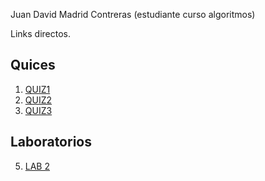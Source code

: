 Juan David Madrid Contreras (estudiante curso algoritmos)  

Links directos.

## Quices
1. [QUIZ1](https://colab.research.google.com/drive/1_dbAfmQx8qItIKcR-akDUCfhSbrNxQji?usp=sharing)
2. [QUIZ2](https://colab.research.google.com/drive/1-psIytVRn2OGWN5zj96wdqMkvrSUUX81?usp=sharing)
3. [QUIZ3](https://colab.research.google.com/drive/1-psIytVRn2OGWN5zj96wdqMkvrSUUX81?usp=sharing)
## Laboratorios
5. [LAB 2](https://colab.research.google.com/drive/1YODxa1fyugYVuv_2gS7BA-IciaCu4fBM?usp=sharing)
